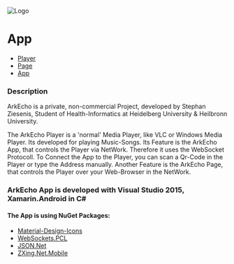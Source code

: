 ![Logo](app/app/Resources/drawable/arkecho_logo/arkecho_logo_whole_dark.png)

# App

- [Player](https://github.com/stephan-z/arkecho_player)
- [Page](https://github.com/stephan-z/arkecho_page)
- [App](https://github.com/stephan-z/arkecho_app)

### Description
ArkEcho is a private, non-commercial Project, developed by Stephan Ziesenis, Student of Health-Informatics at Heidelberg University & Heilbronn University.

The ArkEcho Player is a 'normal' Media Player, like VLC or Windows Media Player. Its developed for playing Music-Songs.
Its Feature is the ArkEcho App, that controls the Player via NetWork. Therefore it uses the WebSocket Protocoll.
To Connect the App to the Player, you can scan a Qr-Code in the Player or type the Address manually.
Another Feature is the ArkEcho Page, that controls the Player over your Web-Browser in the NetWork.

### ArkEcho App is developed with Visual Studio 2015, Xamarin.Android in C# #
#### The App is using NuGet Packages: 
- [Material-Design-Icons](https://github.com/google/material-design-icons)
- [WebSockets.PCL](https://github.com/NVentimiglia/Websockets.PCL)
- [JSON.Net](https://github.com/JamesNK/Newtonsoft.Json)
- [ZXing.Net.Mobile](https://github.com/Redth/ZXing.Net.Mobile)
